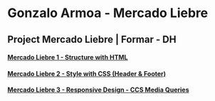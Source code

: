 # Gonzalo Armoa - Mercado Liebre
## Project Mercado Liebre   | Formar - DH
#### [Mercado Liebre 1 - Structure with HTML](https://github.com/GonzaloArmoa/mercadoLiebre/tree/ml-estructura-html)
#### [Mercado Liebre 2 - Style with CSS (Header & Footer)](https://github.com/GonzaloArmoa/mercadoLiebre/tree/ml-estilo-css)
#### [Mercado Liebre 3 - Responsive Design - CCS Media Queries](https://github.com/GonzaloArmoa/mercadoLiebre/tree/ml-dise%C3%B1o-adaptativo)
